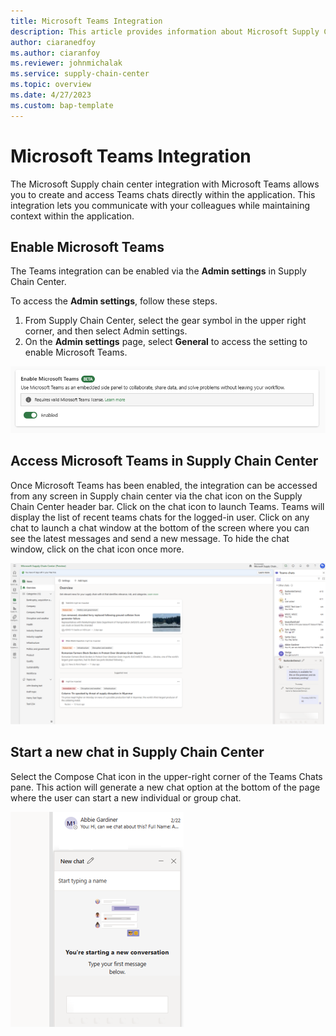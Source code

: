 ```yaml
---
title: Microsoft Teams Integration
description: This article provides information about Microsoft Supply Chain Center's integration with Microsoft Teams
author: ciaranedfoy
ms.author: ciaranfoy
ms.reviewer: johnmichalak
ms.service: supply-chain-center
ms.topic: overview
ms.date: 4/27/2023
ms.custom: bap-template
---
```


# Microsoft Teams Integration

The Microsoft Supply chain center integration with Microsoft Teams allows you to create and access Teams chats directly within the application. This integration lets you communicate with your colleagues while maintaining context within the application.

## Enable Microsoft Teams

The Teams integration can be enabled via the **Admin settings** in Supply Chain Center. 

To access the **Admin settings**, follow these steps.

1. From Supply Chain Center, select the gear symbol in the upper right corner, and then select Admin settings. 
1. On the **Admin settings** page, select **General** to access the setting to enable Microsoft Teams. 

![Screenshot of the toggle available within admin settings for switching on the teams integration/](media/enable_teams.png) 

## Access Microsoft Teams in Supply Chain Center

Once Microsoft Teams has been enabled, the integration can be accessed from any screen in Supply chain center via the chat icon on the Supply Chain Center header bar. 
Click on the chat icon to launch Teams. Teams will display the list of recent teams chats for the logged-in user. 
Click on any chat to launch a chat window at the bottom of the screen where you can see the latest messages and send a new message. 
To hide the chat window, click on the chat icon once more.

![Screenshot showing the teams integration enabled in a side pane within MSCC/](media/access_teams_in_mscc.png) 

## Start a new chat in Supply Chain Center

Select the Compose Chat icon in the upper-right corner of the Teams Chats pane. This action will generate a new chat option 
at the bottom of the page where the user can start a new individual or group chat.

![Screenshot showing a new chat window within the teams integrations side pane/](media/start_new_chat_teams.png) 
